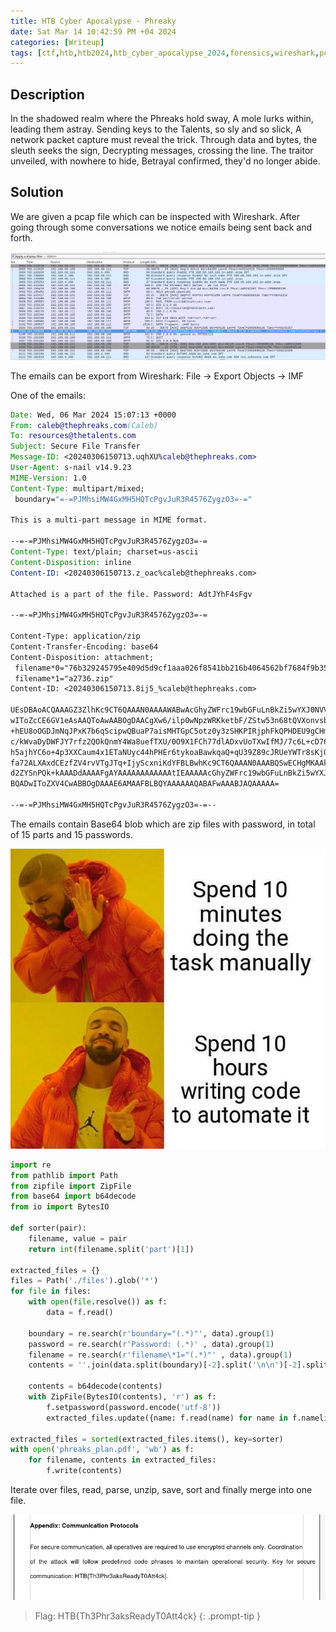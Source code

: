 ```yaml
---
title: HTB Cyber Apocalypse - Phreaky
date: Sat Mar 14 10:42:59 PM +04 2024
categories: [Writeup]
tags: [ctf,htb,htb2024,htb_cyber_apocalypse_2024,forensics,wireshark,pcap,emails]
---
```


## Description

In the shadowed realm where the Phreaks hold sway,
A mole lurks within, leading them astray.
Sending keys to the Talents, so sly and so slick,
A network packet capture must reveal the trick.
Through data and bytes, the sleuth seeks the sign,
Decrypting messages, crossing the line.
The traitor unveiled, with nowhere to hide,
Betrayal confirmed, they'd no longer abide.

## Solution

We are given a pcap file which can be inspected with Wireshark. After going through some conversations we notice emails being sent back and forth.

![phreaky-1](/assets/images/htb/2024/cyber_apocalypse/phreaky-1.png)

The emails can be export from Wireshark: File -> Export Objects -> IMF

One of the emails:

```eml
Date: Wed, 06 Mar 2024 15:07:13 +0000
From: caleb@thephreaks.com(Caleb)
To: resources@thetalents.com
Subject: Secure File Transfer
Message-ID: <20240306150713.uqhXU%caleb@thephreaks.com>
User-Agent: s-nail v14.9.23
MIME-Version: 1.0
Content-Type: multipart/mixed;
 boundary="=-=PJMhsiMW4GxMH5HQTcPgvJuR3R4576ZygzO3=-="

This is a multi-part message in MIME format.

--=-=PJMhsiMW4GxMH5HQTcPgvJuR3R4576ZygzO3=-=
Content-Type: text/plain; charset=us-ascii
Content-Disposition: inline
Content-ID: <20240306150713.z_oac%caleb@thephreaks.com>

Attached is a part of the file. Password: AdtJYhF4sFgv

--=-=PJMhsiMW4GxMH5HQTcPgvJuR3R4576ZygzO3=-=

Content-Type: application/zip
Content-Transfer-Encoding: base64
Content-Disposition: attachment; 
 filename*0="76b329245795e409d5d9cf1aaa026f8541bb216b4064562bf7684f9b35e";
 filename*1="a2736.zip"
Content-ID: <20240306150713.8ij5_%caleb@thephreaks.com>

UEsDBAoACQAAAGZ3ZlhKc9CT6QAAAN0AAAAWABwAcGhyZWFrc19wbGFuLnBkZi5wYXJ0NVVUCQAD
wIToZcCE6GV1eAsAAQToAwAABOgDAACgXw6/ilp0wNpzWRKketbF/ZStw53n68tQVXonvsbCXld2
+hEU8oOGDJmNqJPxK7b6qScipwQBuaP7aisMHTGpC5otz0y3zSHKPIRjphFkQPHDEU9gCHmSfNTI
c/kWvaDyDWFJY7rfz2QOkQnmY4Wa8uefTXU/0O9X1FCh77dlADxvUoTXwIfMJ/7c6L+cD76gC3BN
h5ajhYC6o+4p3XXCaum4x1ETaNUyc44hPHEr6tykoaBawkqaQ+qU39Z89cJRUeYWTr8sKjGPN+f0
fa72ALXAxdCEzfZV4rvVTgJTq+IjyScxniKdYFBLBwhKc9CT6QAAAN0AAABQSwECHgMKAAkAAABm
d2ZYSnPQk+kAAADdAAAAFgAYAAAAAAAAAAAAtIEAAAAAcGhyZWFrc19wbGFuLnBkZi5wYXJ0NVVU
BQADwIToZXV4CwABBOgDAAAE6AMAAFBLBQYAAAAAAQABAFwAAABJAQAAAAA=

--=-=PJMhsiMW4GxMH5HQTcPgvJuR3R4576ZygzO3=-=--
```

The emails contain Base64 blob which are zip files with password, in total of 15 parts and 15 passwords.

![phreaky-2](/assets/images/htb/2024/cyber_apocalypse/phreaky-2.png)

```py
import re
from pathlib import Path
from zipfile import ZipFile
from base64 import b64decode
from io import BytesIO

def sorter(pair):
    filename, value = pair
    return int(filename.split('part')[1])

extracted_files = {}
files = Path('./files').glob('*')
for file in files:
    with open(file.resolve()) as f:
        data = f.read()

    boundary = re.search(r'boundary="(.*)"', data).group(1)
    password = re.search(r'Password: (.*)' , data).group(1)
    filename = re.search(r'filename\*1="(.*)"' , data).group(1)
    contents = ''.join(data.split(boundary)[-2].split('\n\n')[-2].split('\n'))

    contents = b64decode(contents)
    with ZipFile(BytesIO(contents), 'r') as f:
        f.setpassword(password.encode('utf-8'))
        extracted_files.update({name: f.read(name) for name in f.namelist()})

extracted_files = sorted(extracted_files.items(), key=sorter)
with open('phreaks_plan.pdf', 'wb') as f:
    for filename, contents in extracted_files:
        f.write(contents)
```

Iterate over files, read, parse, unzip, save, sort and finally merge into one file.

![phreaky-3](/assets/images/htb/2024/cyber_apocalypse/phreaky-3.png)

> Flag: HTB{Th3Phr3aksReadyT0Att4ck}
{: .prompt-tip }